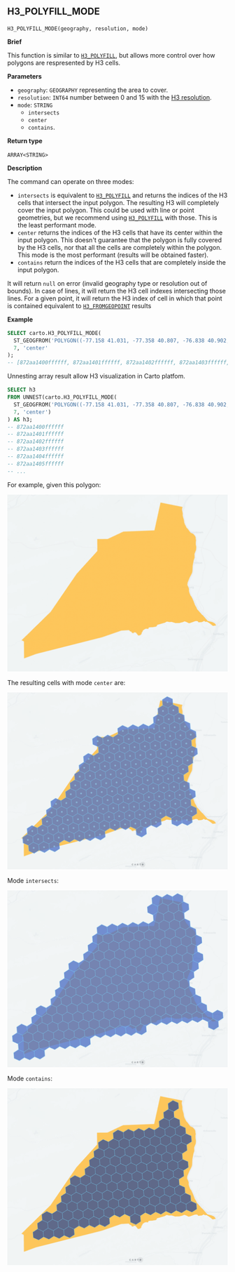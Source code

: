 ## H3_POLYFILL_MODE

```sql:signature
H3_POLYFILL_MODE(geography, resolution, mode)
```

**Brief**

This function is similar to [`H3_POLYFILL`](h3#h3_polyfill), but allows more control over how polygons are respresented by H3 cells.

**Parameters**

* `geography`: `GEOGRAPHY` representing the area to cover.
* `resolution`: `INT64` number between 0 and 15 with the [H3 resolution](https://h3geo.org/docs/core-library/restable).
* `mode`: `STRING`
    * `intersects`
    * `center`
    * `contains`.

**Return type**

`ARRAY<STRING>`


**Description**

The command can operate on three modes:

* `intersects` is equivalent to [`H3_POLYFILL`](h3#h3_polyfill) and returns the indices of the H3 cells that intersect the input polygon. The resulting H3 will completely cover the input polygon. This could be used with line or point geometries, but we recommend using [`H3_POLYFILL`](h3#h3_polyfill) with those. This is the least performant mode.
* `center` returns the indices of the H3 cells that have its center within the input polygon. This doesn't guarantee that the polygon is fully covered by the H3 cells, nor that all the cells are completely within the polygon. This mode is the most performant (results will be obtained faster).
* `contains` return the indices of the H3 cells that are completely inside the input polygon.

It will return `null` on error (invalid geography type or resolution out of bounds). In case of lines, it will return the H3 cell indexes intersecting those lines. For a given point, it will return the H3 index of cell in which that point is contained equivalent to [`H3_FROMGEOPOINT`](h3#h3_fromgeopoint) results

**Example**

```sql
SELECT carto.H3_POLYFILL_MODE(
  ST_GEOGFROM('POLYGON((-77.158 41.031, -77.358 40.807, -76.838 40.902, -76.913 41.142, -77.158 41.031))'),
  7, 'center'
);
-- [872aa1400ffffff, 872aa1401ffffff, 872aa1402ffffff, 872aa1403ffffff, ...]
```

Unnesting array result allow H3 visualization in Carto platfom.

```sql
SELECT h3
FROM UNNEST(carto.H3_POLYFILL_MODE(
  ST_GEOGFROM('POLYGON((-77.158 41.031, -77.358 40.807, -76.838 40.902, -76.913 41.142, -77.158 41.031))'),
  7, 'center')
) AS h3;
-- 872aa1400ffffff
-- 872aa1401ffffff
-- 872aa1402ffffff
-- 872aa1403ffffff
-- 872aa1404ffffff
-- 872aa1405ffffff
-- ...
```

For example, given this polygon:

![polygon](./images/H3_POLYFILL_MODE_01_polygon.png)

The resulting cells with mode `center` are:

![polygon](./images/H3_POLYFILL_MODE_02_center.png)

Mode `intersects`:

![polygon](./images/H3_POLYFILL_MODE_03_intersects.png)

Mode `contains`:

![polygon](./images/H3_POLYFILL_MODE_04_contains.png)
